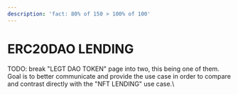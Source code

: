 ```yaml
---
description: 'fact: 80% of 150 > 100% of 100'
---
```


# ERC20DAO LENDING

TODO: break "LEGT DAO TOKEN" page into two, this being one of them.  Goal is to better communicate and provide the use case in order to compare and contrast directly with the "NFT LENDING"  use case.\
